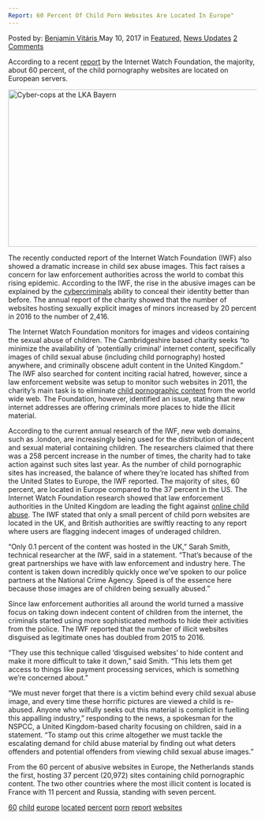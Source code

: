 ```yaml
---
Report: 60 Percent Of Child Porn Websites Are Located In Europe"
---
```

<article class="post-listing post-19738 post type-post status-publish format-standard has-post-thumbnail hentry  tag-3828 tag-child tag-europe tag-located tag-percent tag-porn tag-report tag-websites">
<div class="post-inner">
    <span>Posted by: <a href="https://www.deepdotweb.com/author/benjaminvi/" title="">Benjamin Vitáris </a></span>
<span>May 10, 2017</span>
<span>in <a href="https://www.deepdotweb.com/category/deepdot-news/" rel="category tag">Featured</a>, <a href="https://www.deepdotweb.com/category/news-updates/" rel="category tag">News Updates</a></span>
<span><a href="https://www.deepdotweb.com/2017/05/10/report-60-percent-child-porn-websites-located-europe/#comments">2 Comments</a></span>
</p>
<div class="clear"></div>
    
<p>According to a recent <a href="http://www.sueddeutsche.de/panorama/kriminalitaet-europa-wird-zum-kinderporno-schwerpunkt-1.3477805">report</a> by the Internet Watch Foundation, the majority, about 60 percent, of the child pornography websites are located on European servers.</p>
<p><img class="wp-image-19744 aligncenter" src="/imgs/2017/05/cyber-cops-at-the-lka-bayern.jpeg" alt="Cyber-cops at the LKA Bayern" width="567" height="319" srcset="/imgs/2017/05/cyber-cops-at-the-lka-bayern.jpeg 940w, /imgs/2017/05/cyber-cops-at-the-lka-bayern-300x169.jpeg 300w" sizes="(max-width: 567px) 100vw, 567px"/></p>
<p>The recently conducted report of the Internet Watch Foundation (IWF) also showed a dramatic increase in child sex abuse images. This fact raises a concern for law enforcement authorities across the world to combat this rising epidemic. According to the IWF, the rise in the abusive images can be explained by the <a href="https://www.deepdotweb.com/2017/04/13/stuttgart-form-cybercrime-center-combat-organized-crime-internet/">cybercriminals</a> ability to conceal their identity better than before. The annual report of the charity showed that the number of websites hosting sexually explicit images of minors increased by 20 percent in 2016 to the number of 2,416.</p>
<p>The Internet Watch Foundation monitors for images and videos containing the sexual abuse of children. The Cambridgeshire based charity seeks &#8220;to minimize the availability of &#8216;potentially criminal&#8217; internet content, specifically images of child sexual abuse (including child pornography) hosted anywhere, and criminally obscene adult content in the United Kingdom.” The IWF also searched for content inciting racial hatred, however, since a law enforcement website was setup to monitor such websites in 2011, the charity’s main task is to eliminate <a href="https://www.deepdotweb.com/2017/04/18/another-school-teacher-found-guilty-child-porn/">child pornographic content</a> from the world wide web. The Foundation, however, identified an issue, stating that new internet addresses are offering criminals more places to hide the illicit material.</p>
<p>According to the current annual research of the IWF, new web domains, such as .london, are increasingly being used for the distribution of indecent and sexual material containing children. The researchers claimed that there was a 258 percent increase in the number of times, the charity had to take action against such sites last year. As the number of child pornographic sites has increased, the balance of where they&#8217;re located has shifted from the United States to Europe, the IWF reported. The majority of sites, 60 percent, are located in Europe compared to the 37 percent in the US. The Internet Watch Foundation research showed that law enforcement authorities in the United Kingdom are leading the fight against <a href="https://www.deepdotweb.com/2017/04/09/german-abused-underaged-girls-shared-content-dark-web/">online child abuse</a>. The IWF stated that only a small percent of child porn websites are located in the UK, and British authorities are swiftly reacting to any report where users are flagging indecent images of underaged children.</p>
<p>&#8220;Only 0.1 percent of the content was hosted in the UK,&#8221; Sarah Smith, technical researcher at the IWF, said in a statement. &#8220;That&#8217;s because of the great partnerships we have with law enforcement and industry here. The content is taken down incredibly quickly once we&#8217;ve spoken to our police partners at the National Crime Agency. Speed is of the essence here because those images are of children being sexually abused.&#8221;</p>
<p><a id="post-19738-_gjdgxs"></a> Since law enforcement authorities all around the world turned a massive focus on taking down indecent content of children from the internet, the criminals started using more sophisticated methods to hide their activities from the police. The IWF reported that the number of illicit websites disguised as legitimate ones has doubled from 2015 to 2016.</p>
<p>&#8220;They use this technique called &#8216;disguised websites&#8217; to hide content and make it more difficult to take it down,&#8221; said Smith. &#8220;This lets them get access to things like payment processing services, which is something we&#8217;re concerned about.&#8221;</p>
<p>&#8220;We must never forget that there is a victim behind every child sexual abuse image, and every time these horrific pictures are viewed a child is re-abused. Anyone who wilfully seeks out this material is complicit in fuelling this appalling industry,” responding to the news, a spokesman for the NSPCC, a United Kingdom-based charity focusing on children, said in a statement. &#8220;To stamp out this crime altogether we must tackle the escalating demand for child abuse material by finding out what deters offenders and potential offenders from viewing child sexual abuse images.&#8221;</p>
<p>From the 60 percent of abusive websites in Europe, the Netherlands stands the first, hosting 37 percent (20,972) sites containing child pornographic content. The two other countries where the most illicit content is located is France with 11 percent and Russia, standing with seven percent.</p>
</div>
<a href="https://www.deepdotweb.com/tag/60/" rel="tag">60</a> <a href="https://www.deepdotweb.com/tag/child/" rel="tag">child</a> <a href="https://www.deepdotweb.com/tag/europe/" rel="tag">europe</a> <a href="https://www.deepdotweb.com/tag/located/" rel="tag">located</a> <a href="https://www.deepdotweb.com/tag/percent/" rel="tag">percent</a> <a href="https://www.deepdotweb.com/tag/porn/" rel="tag">porn</a> <a href="https://www.deepdotweb.com/tag/report/" rel="tag">report</a> <a href="https://www.deepdotweb.com/tag/websites/" rel="tag">websites</a></span> <span style="display:none" class="updated">2017-05-10</span>
<div style="display:none" class="vcard author" itemprop="author" itemscope itemtype="http://schema.org/Person"><strong class="fn" itemprop="name"><a href="https://www.deepdotweb.com/author/benjaminvi/" title="Posts by Benjamin Vitáris" rel="author">Benjamin Vitáris</a></strong></div>
    
